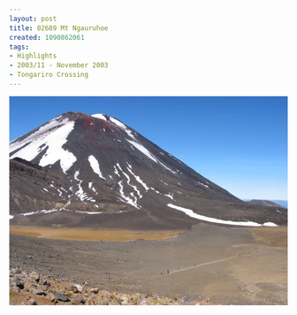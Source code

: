 ```yaml
---
layout: post
title: 02689 Mt Ngauruhoe
created: 1090862061
tags:
- Highlights
- 2003/11 - November 2003
- Tongariro Crossing
---
```


<img src="/image/images/126_2689-906.jpg"/>

